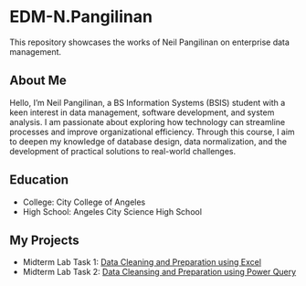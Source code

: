 # EDM-N.Pangilinan
This repository showcases the works of Neil Pangilinan on enterprise data management.
## About Me
Hello, I’m Neil Pangilinan, a BS Information Systems (BSIS) student with a keen interest in data management, software development, and system analysis. I am passionate about exploring how technology can streamline processes and improve organizational efficiency. Through this course, I aim to deepen my knowledge of database design, data normalization, and the development of practical solutions to real-world challenges.
## Education
- College: City College of Angeles
- High School: Angeles City Science High School
## My Projects
- Midterm Lab Task 1: [Data Cleaning and Preparation using Excel](https://github.com/npangilinan-CCA/EDM-N.Pangilinan/blob/main/Midterm%20Lab%20Task%201/process.md)
- Midterm Lab Task 2: [Data Cleansing and Preparation using Power Query](https://github.com/npangilinan-CCA/EDM-N.Pangilinan/blob/main/Midterm%20Lab%20Task%202/process.md)

